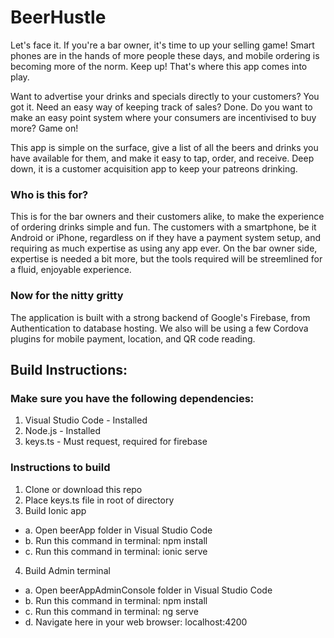 # BeerHustle #
Let's face it.  If you're a bar owner, it's time to up your selling game!  Smart phones are in the hands of more people these days, and mobile ordering is becoming more of the norm.  Keep up!  That's where this app comes into play.

Want to advertise your drinks and specials directly to your customers?  You got it.  Need an easy way of keeping track of sales?  Done.  Do you want to make an easy point system where your consumers are incentivised to buy more?  Game on!

This app is simple on the surface, give a list of all the beers and drinks you have available for them, and make it easy to tap, order, and receive.  Deep down, it is a customer acquisition app to keep your patreons drinking.

### Who is this for? ###
This is for the bar owners and their customers alike, to make the experience of ordering drinks simple and fun.  The customers with a smartphone, be it Android or iPhone, regardless on if they have a payment system setup, and requiring as much expertise as using any app ever.  On the bar owner side, expertise is needed a bit more, but the tools required will be streemlined for a fluid, enjoyable experience.

### Now for the nitty gritty ###
The application is built with a strong backend of Google's Firebase, from Authentication to database hosting.  We also will be using a few Cordova plugins for mobile payment, location, and QR code reading.

## Build Instructions: ##
### Make sure you have the following dependencies: ###
1. Visual Studio Code - Installed
2. Node.js - Installed
3. keys.ts - Must request, required for firebase

### Instructions to build ###
1. Clone or download this repo
2. Place keys.ts file in root of directory
3.  Build Ionic app 
 * a. Open beerApp folder in Visual Studio Code
 * b. Run this command in terminal: npm install
 * c. Run this command in terminal: ionic serve
4.  Build Admin terminal 
 * a. Open beerAppAdminConsole folder in Visual Studio Code
 * b. Run this command in terminal: npm install
 * c. Run this command in terminal: ng serve
 * d. Navigate here in your web browser: localhost:4200


